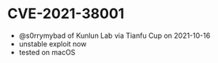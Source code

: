 # CVE-2021-38001
- @s0rrymybad of Kunlun Lab via Tianfu Cup on 2021-10-16
- unstable exploit now
- tested on macOS 
